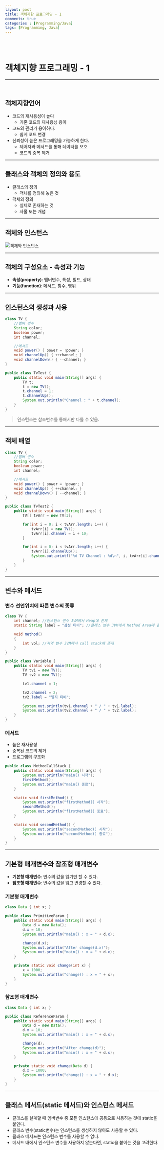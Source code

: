 ```yaml
---
layout: post
title: 객체지향 프로그래밍 - 1
comments: true
categories : [Programming/Java]
tags: [Programming, Java]
---
```


<br><br>

# 객체지향 프로그래밍 - 1
---

<br>

## 객체지향언어

- 코드의 재사용성이 높다
    - 기존 코드의 재사용성 용이
- 코드의 관리가 용이하다.
    - 쉽게 코드 변경
- 신뢰성이 높은 프로그래밍을 가능하게 한다.
    - 제어자와 메서드를 통해 데이터를 보호
    - 코드의 중복 제거

---

## 클래스와 객체의 정의와 용도

- 클래스의 정의
    - 객체를 정의해 놓은 것
- 객체의 정의
    - 실제로 존재하는 것
    - 사물 또는 개념

---

## 객체와 인스턴스

![객체와 인스턴스](https://develop.or.kr/assets/img/java_post1.png)

---
## 객체의 구성요소 - 속성과 기능

- **속성(property)**: 멤버변수, 특성, 필드, 상태
- **기능(function)**: 메서드, 함수, 행위

---

## 인스턴스의 생성과 사용

```java
class TV {
    //멤버 변수
    String color;
    boolean power;
    int channel;

    //메서드
    void power() { power = !power; }
    void channelUp() { ++channel; }
    void channelDown() { --channel; }
}

public class TvTest {
    public static void main(String[] args) {
        TV t;
        t = new TV();
        t.channel = 1;
        t.channelUp();
        System.out.println("Channel : " + t.channel);
    }
}
```

> 인스턴스는 참조변수를 통해서만 다룰 수 있음.

---

## 객체 배열

```java
class TV {
    //멤버 변수
    String color;
    boolean power;
    int channel;

    //메서드
    void power() { power = !power; }
    void channelUp() { ++channel; }
    void channelDown() { --channel; }
}

public class TvTest2 {
    public static void main(String[] args) {
        TV[] tvArr = new TV[3];

        for(int i = 0; i < tvArr.length; i++) {
            tvArr[i] = new TV();
            tvArr[i].channel = i + 10;
        }

        for(int i = 0; i < tvArr.length; i++) {
            tvArr[i].channelUp();
            System.out.printf("%d TV Channel : %d\n", i, tvArr[i].channel);
        }
    }
}
```

---

## 변수와 메서드

### 변수 선언위치에 따른 변수의 종류

```java
class TV {
    int channel; //인스턴스 변수 JVM에서 Heap에 존재
    static String label = "삼성 티비"; //클래스 변수 JVM에서 Method Area에 존재

    void method()
    {
        int vol; //지역 변수 JVM에서 call stack에 존재
    }
}

public class Variable {
    public static void main(String[] args) {
        TV tv1 = new TV();
        TV tv2 = new TV();

        tv1.channel = 1;

        tv2.channel = 2;
        tv2.label = "엘지 티비";

        System.out.println(tv1.channel + " / " + tv1.label);
        System.out.println(tv2.channel + " / " + tv2.label);
    }
}
```

### 메서드

- 높은 재사용성
- 중복된 코드의 제거
- 프로그램의 구조화

```java
public class MethodCallStack {
    public static void main(String[] args) {
        System.out.println("main() 시작");
        firstMethod();
        System.out.println("main() 종료");
    }

    static void firstMethod() {
        System.out.println("firstMethod() 시작");
        secondMethod();
        System.out.println("firstMethod() 종료");
    }

    static void secondMethod() {
        System.out.println("secondMethod() 시작");
        System.out.println("secondMethod() 종료");
    }
}
```

---

## 기본형 매개변수와 참조형 매개변수

- **기본형 매개변수**: 변수의 값을 읽기만 할 수 있다.
- **참조형 매개변수**: 변수의 값을 읽고 변경할 수 있다.

### 기본형 매개변수

```java
class Data { int x; }

public class PrimitiveParam {
    public static void main(String[] args) {
        Data d = new Data();
        d.x = 10;
        System.out.println("main() : x = " + d.x);

        change(d.x);
        System.out.println("After change(d.x)");
        System.out.println("main() : x = " + d.x);
    }

    private static void change(int x) {
        x = 1000;
        System.out.println("change() : x = " + x);
    }
}
```

### 참조형 매개변수

```java
class Data { int x; }

public class ReferenceParam {
    public static void main(String[] args) {
        Data d = new Data();
        d.x = 10;
        System.out.println("main() : x = " + d.x);

        change(d);
        System.out.println("After change(d)");
        System.out.println("main() : x = " + d.x);
    }

    private static void change(Data d) {
        d.x = 1000;
        System.out.println("change() : x = " + d.x);
    }
}
```

---

## 클래스 메서드(static 메서드)와 인스턴스 메서드

- 클래스를 설계할 때 멤버변수 중 모든 인스턴스에 공통으로 사용하는 것에 static을 붙인다.
- 클래스 변수(static변수)는 인스턴스를 생성하지 않아도 사용할 수 있다.
- 클래스 메서드는 인스턴스 변수를 사용할 수 없다.
- 메서드 내에서 인스턴스 변수를 사용하지 않는다면, static을 붙이는 것을 고려한다.